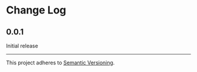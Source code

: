 # Change Log

## 0.0.1

Initial release

---

This project adheres to [Semantic Versioning](http://semver.org/).
